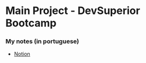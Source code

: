# Main Project - DevSuperior Bootcamp

### My notes (in portuguese)
- [Notion](https://www.notion.so/analudias/Bootcamp-DevSuperior-d58815e72ac8431ea4ffcdebc32ebbea)
